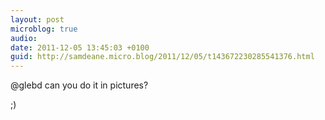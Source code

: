 ```yaml
---
layout: post
microblog: true
audio: 
date: 2011-12-05 13:45:03 +0100
guid: http://samdeane.micro.blog/2011/12/05/t143672230285541376.html
---
```

@glebd can you do it in pictures?

;)
